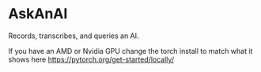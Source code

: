 # AskAnAI
Records, transcribes, and queries an AI.

If you have an AMD or Nvidia GPU change the torch install to match what it shows here https://pytorch.org/get-started/locally/
